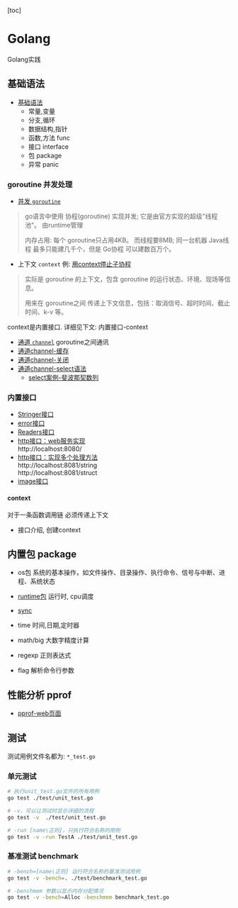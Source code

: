 [toc]

# Golang
 Golang实践

## 基础语法
- [基础语法](./语法/README.md)
  - 常量,变量
  - 分支,循环
  - 数据结构,指针
  - 函数,方法 func
  - 接口 interface
  - 包 package
  - 异常 panic

### goroutine 并发处理
- [并发 `goroutine`](./语法/15并发.go)
> go语言中使用 协程(goroutine) 实现并发; 它是由官方实现的超级"线程池"。 由runtime管理
> 
> 内存占用: 每个 goroutine只占用4KB。 而线程要8MB; 
> 同一台机器 Java线程 最多只能建几千个，但是 Go协程 可以建数百万个。
- 上下文 `context`
  例: [用context停止子协程](./语法/context.go)
> 实际是 goroutine 的上下文，包含 goroutine 的运行状态、环境、现场等信息。
> 
> 用来在 goroutine之间 传递上下文信息，包括：取消信号、超时时间、截止时间、k-v 等。

context是内置接口. 详细见下文: 内置接口-context

- [通道 `channel`](./语法/16channel.go)
  goroutine之间通讯
- [通道channel-缓存](./语法/17channel缓冲.go)
- [通道channel-关闭](./语法/18channel关闭与遍历.go)
- [通道channel-select语法](./语法/19channelSelect.go)
    - [select案例-斐波那契数列](./语法/20channelSelectFibonacci.go)

### 内置接口
- [Stringer接口](./内置接口/14.3内置Stringer接口.go)
- [error接口](./内置接口/14.4内置error接口.go)
- [Readers接口](./内置接口/14.5内置Readers接口.go)
- [http接口：web服务实现](./内置接口/14.6内置http.go)\
  http://localhost:8080/
- [http接口：实现多个处理方法](./内置接口/14.7内置http2.go)\
  http://localhost:8081/string \
  http://localhost:8081/struct
- [image接口](./内置接口/14.8内置image.go)
#### context
对于一条函数调用链 必须传递上下文
- 接口介绍, 创建context


## 内置包 package
- os包 
  系统的基本操作，如文件操作、目录操作、执行命令、信号与中断、进程、系统状态
- [runtime包]()
  运行时, cpu调度

- [sync](./内置包/sync)

- time 
时间,日期,定时器
- math/big 
大数字精度计算
- regexp
正则表达式
- flag
  解析命令行参数
## 性能分析 pprof
- [pprof-web页面](./pprof/http.go)


## 测试
测试用例文件名都为: `*_test.go`
### 单元测试
```bash
# 执行unit_test.go文件的所有用例
go test ./test/unit_test.go

# -v，可以让测试时显示详细的流程
go test -v  ./test/unit_test.go

# -run [name\正则]，只执行符合名称的用例
go test -v -run TestA ./test/unit_test.go
```
### 基准测试 benchmark
```bash
# -bench=[name\正则] 运行符合名称的基准测试用例
go test -v -bench=. ./test/benchmark_test.go

# -benchmem 参数以显示内存分配情况
go test -v -bench=Alloc -benchmem benchmark_test.go

```

